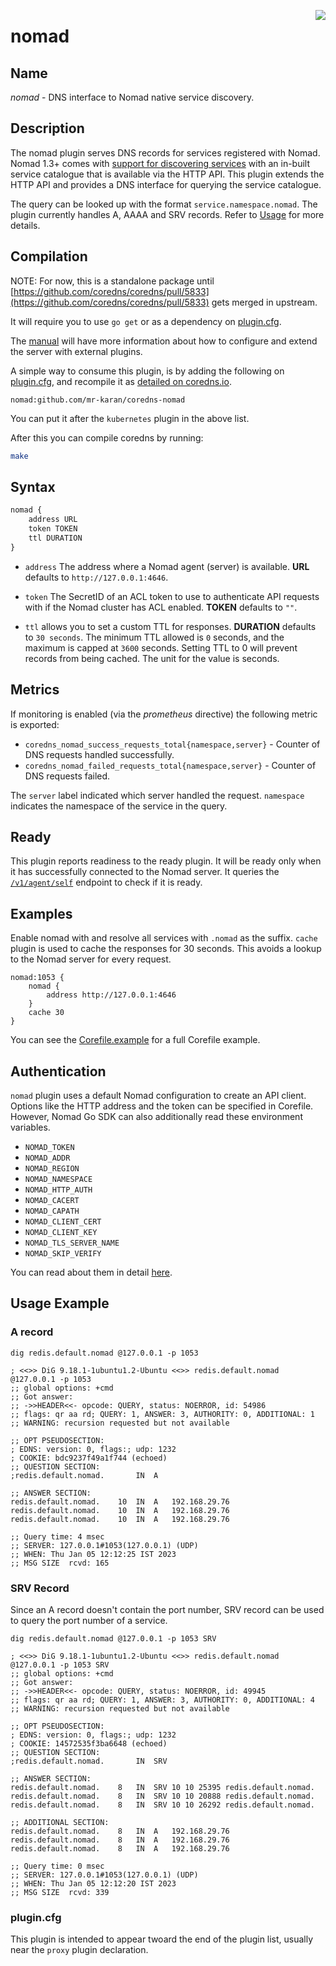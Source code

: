 <a href="https://zerodha.tech"><img src="https://zerodha.tech/static/images/github-badge.svg" align="right" /></a>

# nomad

## Name

*nomad* - DNS interface to Nomad native service discovery.

## Description

The nomad plugin serves DNS records for services registered with Nomad. Nomad 1.3+ comes with [support for discovering services](https://www.hashicorp.com/blog/nomad-service-discovery) with an in-built service catalogue that is available via the HTTP API. This plugin extends the HTTP API and provides a DNS interface for querying the service catalogue.

The query can be looked up with the format `service.namespace.nomad`. The plugin currently handles A, AAAA and SRV records. Refer to [Usage](#usage-example) for more details.

## Compilation

NOTE: For now, this is a standalone package until [https://github.com/coredns/coredns/pull/5833](https://github.com/coredns/coredns/pull/5833) gets merged in upstream.

It will require you to use `go get` or as a dependency on [plugin.cfg](https://github.com/coredns/coredns/blob/master/plugin.cfg).

The [manual](https://coredns.io/manual/toc/#what-is-coredns) will have more information about how to configure and extend the server with external plugins.

A simple way to consume this plugin, is by adding the following on [plugin.cfg](https://github.com/coredns/coredns/blob/master/plugin.cfg), and recompile it as [detailed on coredns.io](https://coredns.io/2017/07/25/compile-time-enabling-or-disabling-plugins/#build-with-compile-time-configuration-file).

~~~
nomad:github.com/mr-karan/coredns-nomad
~~~

You can put it after the `kubernetes` plugin in the above list.

After this you can compile coredns by running:

``` sh
make
```

## Syntax

~~~ txt
nomad {
    address URL
    token TOKEN
    ttl DURATION
}
~~~

* `address` The address where a Nomad agent (server) is available. **URL** defaults to `http://127.0.0.1:4646`.

* `token` The SecretID of an ACL token to use to authenticate API requests with if the Nomad cluster has ACL enabled. **TOKEN** defaults to `""`.

* `ttl` allows you to set a custom TTL for responses. **DURATION** defaults to `30 seconds`. The minimum TTL allowed is `0` seconds, and the maximum is capped at `3600` seconds. Setting TTL to 0 will prevent records from being cached. The unit for the value is seconds.

## Metrics

If monitoring is enabled (via the *prometheus* directive) the following metric is exported:

* `coredns_nomad_success_requests_total{namespace,server}` - Counter of DNS requests handled successfully.
* `coredns_nomad_failed_requests_total{namespace,server}` - Counter of DNS requests failed.

The `server` label indicated which server handled the request. `namespace` indicates the namespace of the service in the query.

## Ready

This plugin reports readiness to the ready plugin. It will be ready only when it has successfully connected to the Nomad server. It queries the [`/v1/agent/self`](https://developer.hashicorp.com/nomad/api-docs/agent#query-self) endpoint to check if it is ready.

## Examples

Enable nomad with and resolve all services with `.nomad` as the suffix. `cache` plugin is used to cache the responses for 30 seconds. This avoids a lookup to the Nomad server for every request.

```
nomad:1053 {
    nomad {
	  	address http://127.0.0.1:4646
    }
    cache 30
}
```

You can see the [Corefile.example](./Corefile.example) for a full Corefile example.

## Authentication

`nomad` plugin uses a default Nomad configuration to create an API client. Options like the HTTP address and the token can be specified in Corefile. However, Nomad Go SDK can also additionally read these environment variables.

- `NOMAD_TOKEN`
- `NOMAD_ADDR`
- `NOMAD_REGION`
- `NOMAD_NAMESPACE`
- `NOMAD_HTTP_AUTH`
- `NOMAD_CACERT`
- `NOMAD_CAPATH`
- `NOMAD_CLIENT_CERT`
- `NOMAD_CLIENT_KEY`
- `NOMAD_TLS_SERVER_NAME`
- `NOMAD_SKIP_VERIFY`

You can read about them in detail [here](https://www.nomadproject.io/docs/runtime/environment).

## Usage Example

### A record

```
dig redis.default.nomad @127.0.0.1 -p 1053    

; <<>> DiG 9.18.1-1ubuntu1.2-Ubuntu <<>> redis.default.nomad @127.0.0.1 -p 1053
;; global options: +cmd
;; Got answer:
;; ->>HEADER<<- opcode: QUERY, status: NOERROR, id: 54986
;; flags: qr aa rd; QUERY: 1, ANSWER: 3, AUTHORITY: 0, ADDITIONAL: 1
;; WARNING: recursion requested but not available

;; OPT PSEUDOSECTION:
; EDNS: version: 0, flags:; udp: 1232
; COOKIE: bdc9237f49a1f744 (echoed)
;; QUESTION SECTION:
;redis.default.nomad.		IN	A

;; ANSWER SECTION:
redis.default.nomad.	10	IN	A	192.168.29.76
redis.default.nomad.	10	IN	A	192.168.29.76
redis.default.nomad.	10	IN	A	192.168.29.76

;; Query time: 4 msec
;; SERVER: 127.0.0.1#1053(127.0.0.1) (UDP)
;; WHEN: Thu Jan 05 12:12:25 IST 2023
;; MSG SIZE  rcvd: 165
```

### SRV Record

Since an A record doesn't contain the port number, SRV record can be used to query the port number of a service.

```
dig redis.default.nomad @127.0.0.1 -p 1053 SRV

; <<>> DiG 9.18.1-1ubuntu1.2-Ubuntu <<>> redis.default.nomad @127.0.0.1 -p 1053 SRV
;; global options: +cmd
;; Got answer:
;; ->>HEADER<<- opcode: QUERY, status: NOERROR, id: 49945
;; flags: qr aa rd; QUERY: 1, ANSWER: 3, AUTHORITY: 0, ADDITIONAL: 4
;; WARNING: recursion requested but not available

;; OPT PSEUDOSECTION:
; EDNS: version: 0, flags:; udp: 1232
; COOKIE: 14572535f3ba6648 (echoed)
;; QUESTION SECTION:
;redis.default.nomad.		IN	SRV

;; ANSWER SECTION:
redis.default.nomad.	8	IN	SRV	10 10 25395 redis.default.nomad.
redis.default.nomad.	8	IN	SRV	10 10 20888 redis.default.nomad.
redis.default.nomad.	8	IN	SRV	10 10 26292 redis.default.nomad.

;; ADDITIONAL SECTION:
redis.default.nomad.	8	IN	A	192.168.29.76
redis.default.nomad.	8	IN	A	192.168.29.76
redis.default.nomad.	8	IN	A	192.168.29.76

;; Query time: 0 msec
;; SERVER: 127.0.0.1#1053(127.0.0.1) (UDP)
;; WHEN: Thu Jan 05 12:12:20 IST 2023
;; MSG SIZE  rcvd: 339
```

### plugin.cfg

This plugin is intended to appear twoard the end of the plugin list, usually near the `proxy` plugin declaration.

